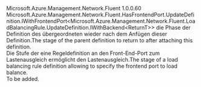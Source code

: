 <Type Name="IWithFrontendPort&lt;ReturnT&gt;" FullName="Microsoft.Azure.Management.Network.Fluent.LoadBalancingRule.UpdateDefinition.IWithFrontendPort&lt;ReturnT&gt;">
  <TypeSignature Language="C#" Value="public interface IWithFrontendPort&lt;ReturnT&gt; : Microsoft.Azure.Management.Network.Fluent.HasFrontendPort.UpdateDefinition.IWithFrontendPort&lt;Microsoft.Azure.Management.Network.Fluent.LoadBalancingRule.UpdateDefinition.IWithBackend&lt;ReturnT&gt;&gt;" />
  <TypeSignature Language="ILAsm" Value=".class public interface auto ansi abstract IWithFrontendPort`1&lt;ReturnT&gt; implements class Microsoft.Azure.Management.Network.Fluent.HasFrontendPort.UpdateDefinition.IWithFrontendPort`1&lt;class Microsoft.Azure.Management.Network.Fluent.LoadBalancingRule.UpdateDefinition.IWithBackend`1&lt;!ReturnT&gt;&gt;" />
  <TypeSignature Language="DocId" Value="T:Microsoft.Azure.Management.Network.Fluent.LoadBalancingRule.UpdateDefinition.IWithFrontendPort`1" />
  <TypeSignature Language="VB.NET" Value="Public Interface IWithFrontendPort(Of ReturnT)&#xA;Implements IWithFrontendPort(Of IWithBackend(Of ReturnT))" />
  <TypeSignature Language="F#" Value="type IWithFrontendPort&lt;'ReturnT&gt; = interface&#xA;    interface IWithFrontendPort&lt;IWithBackend&lt;'ReturnT&gt;&gt;" />
  <AssemblyInfo>
    <AssemblyName>Microsoft.Azure.Management.Network.Fluent</AssemblyName>
    <AssemblyVersion>1.0.0.60</AssemblyVersion>
  </AssemblyInfo>
  <TypeParameters>
    <TypeParameter Name="ParentT" />
  </TypeParameters>
  <Interfaces>
    <Interface>
      <InterfaceName>Microsoft.Azure.Management.Network.Fluent.HasFrontendPort.UpdateDefinition.IWithFrontendPort&lt;Microsoft.Azure.Management.Network.Fluent.LoadBalancingRule.UpdateDefinition.IWithBackend&lt;ReturnT&gt;&gt;</InterfaceName>
    </Interface>
  </Interfaces>
  <Docs>
    <typeparam name="ReturnT"><span data-ttu-id="33f31-101">die Phase der Definition des übergeordneten wieder nach dem Anfügen dieser Definition.</span><span class="sxs-lookup"><span data-stu-id="33f31-101">The stage of the parent definition to return to after attaching this definition.</span></span></typeparam>
    <summary>
            <span data-ttu-id="33f31-102">Die Stufe der eine Regeldefinition an den Front-End-Port zum Lastenausgleich ermöglicht den Lastenausgleich.</span><span class="sxs-lookup"><span data-stu-id="33f31-102">The stage of a load balancing rule definition allowing to specify the frontend port to load balance.</span></span>
            </summary>
    <remarks>To be added.</remarks>
  </Docs>
  <Members />
</Type>